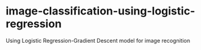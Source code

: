 # image-classification-using-logistic-regression
Using Logistic Regression-Gradient Descent model for image recognition
